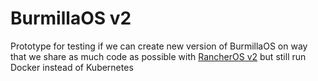 # BurmillaOS v2

Prototype for testing if we can create new version of BurmillaOS on way that we share as much code as possible with [RancherOS v2](https://rancher.github.io/os2/) but still run Docker instead of Kubernetes

